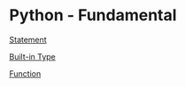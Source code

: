 # Python - Fundamental

[Statement](python-statement.md)

[Built-in Type](python-built-in-types.md)

[Function](python-function.md)


